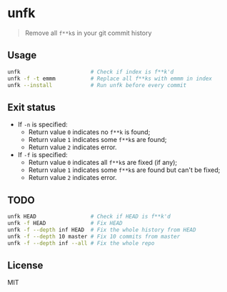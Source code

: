 # unfk

> Remove all `f**k`s in your git commit history

## Usage

```sh
unfk                      # Check if index is f**k'd
unfk -f -t emmm           # Replace all f**ks with emmm in index
unfk --install            # Run unfk before every commit
```

## Exit status

- If `-n` is specified:
    - Return value `0` indicates no `f**k` is found;
    - Return value `1` indicates some `f**k`s are found;
    - Return value `2` indicates error.
- If `-f` is specified:
    - Return value `0` indicates all `f**k`s are fixed (if any);
    - Return value `1` indicates some `f**k`s are found but can't be fixed;
    - Return value `2` indicates error.

## TODO

```sh
unfk HEAD                 # Check if HEAD is f**k'd
unfk -f HEAD              # Fix HEAD
unfk -f --depth inf HEAD  # Fix the whole history from HEAD
unfk -f --depth 10 master # Fix 10 commits from master
unfk -f --depth inf --all # Fix the whole repo
```

## License

MIT
